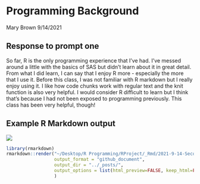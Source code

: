 Programming Background
================
Mary Brown
9/14/2021

## Response to prompt one

So far, R is the only programming experience that I’ve had. I’ve messed
around a little with the basics of SAS but didn’t learn about it in
great detail. From what I did learn, I can say that I enjoy R more -
especially the more that I use it. Before this class, I was not familiar
with R markdown but I really enjoy using it. I like how code chunks work
with regular text and the knit function is also very helpful. I would
consider R difficult to learn but I think that’s because I had not been
exposed to programming previously. This class has been very helpful,
though!

## Example R Markdown output

![](/Users/marybrown/Desktop/R%20Programming/git-project/MBrown1994.github.io/_posts/2021-9-14-Second-Blog-Post_files/figure-gfm/unnamed-chunk-3-1.png)<!-- -->

``` r
library(rmarkdown)
rmarkdown::render("~/Desktop/R Programming/RProject/_Rmd/2021-9-14-Second-Blog-Post.Rmd",
                  output_format = "github_document",
                  output_dir = "../_posts/",
                  output_options = list(html_preview=FALSE, keep_html=FALSE)
                  )  
```
